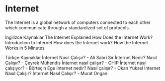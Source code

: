 # Internet

The Internet is a global network of computers connected to each other which communicate through a standardized set of protocols.

<ResourceGroupTitle>İngilizce Kaynaklar</ResourceGroupTitle>
<BadgeLink colorScheme='yellow' badgeText='Read' href='https://www.vox.com/2014/6/16/18076282/the-internet'>The Internet Explained</BadgeLink>
<BadgeLink colorScheme='yellow' badgeText='Read' href='http://web.stanford.edu/class/msande91si/www-spr04/readings/week1/InternetWhitepaper.htm'>How Does the Internet Work?</BadgeLink>
<BadgeLink badgeText='Watch' href='/guides/what-is-internet'>Introduction to Internet</BadgeLink>
<BadgeLink badgeText='Watch' href='https://www.youtube.com/watch?v=TNQsmPf24go'>How does the Internet work?</BadgeLink>
<BadgeLink badgeText='Watch' href='https://www.youtube.com/watch?v=7_LPdttKXPc'>How the Internet Works in 5 Minutes</BadgeLink>

<ResourceGroupTitle>Türkçe Kaynaklar</ResourceGroupTitle>
<BadgeLink badgeText='Oku' href='https://medium.com/bili%C5%9Fim-hareketi/i%CC%87nternet-nas%C4%B1l-%C3%A7al%C4%B1%C5%9F%C4%B1r-96f9d52d7724/?ref=yazilimcininyolharitasi.com'>İnternet Nasıl Çalışır? - Ali Sabri Sır</BadgeLink>
<BadgeLink badgeText='Oku' href='https://www.ceyrekmuhendis.com/internet-nedir-nasil-calisir/?ref=yazilimcininyolharitasi.com'>İnternet Nedir? Nasıl Çalışır? - Çeyrek Mühendis</BadgeLink>
<BadgeLink badgeText='Oku' href='https://www.chip.com.tr/haber/internet-nasil-calisir_1809.html/?ref=yazilimcininyolharitasi.com'>İnternet nasıl çalışır? - CHIP</BadgeLink>
<BadgeLink badgeText='Oku' href='http://bortecin.com/internet_nasil_calisiyor.pdf?ref=yazilimcininyolharitasi.com'>İnternet nasıl çalışıyor? - Börteçin Ege</BadgeLink>
<BadgeLink badgeText='Oku' href='https://okanyuksel.com/2016/05/internet-nasil-calisir/?ref=yazilimcininyolharitasi.com'>İnternet nedir? Nasıl çalışır? - Okan Yüksel</BadgeLink>
<BadgeLink badgeText='Oku' href='http://biyolojiegitim.yyu.edu.tr/mkpdf/incc.pdf?ref=yazilimcininyolharitasi.com'>İnternet Nasıl Çalışır?</BadgeLink>
<BadgeLink badgeText='Oku' href='https://e-bergi.com/y/internet-nasil-calisir/?ref=yazilimcininyolharitasi.com'>İnternet Nasıl Çalışır? - Murat Ongan</BadgeLink>
